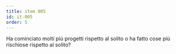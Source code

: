```yaml
---
title: item 005
id: it-005
order: 5
---
```

Ha cominciato molti più progetti rispetto al solito o ha fatto cose più rischiose rispetto al solito?